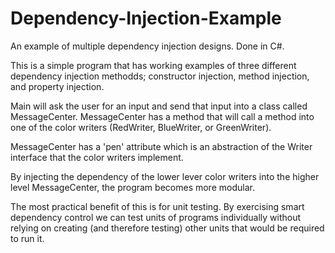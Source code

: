 # Dependency-Injection-Example
An example of multiple dependency injection designs. Done in C#.

This is a simple program that has working examples of three different dependency injection methodds; constructor injection, method injection, and property injection.

Main will ask the user for an input and send that input into a class called MessageCenter. MessageCenter has a method that will call a method into one of the color writers (RedWriter, BlueWriter, or GreenWriter).

MessageCenter has a 'pen' attribute which is an abstraction of the Writer interface that the color writers implement.

By injecting the dependency of the lower lever color writers into the higher level MessageCenter, the program becomes more modular. 

The most practical benefit of this is for unit testing. By exercising smart dependency control we can test units of programs individually without relying on creating (and therefore testing) other units that would be required to run it.
